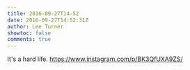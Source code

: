 ```yaml
---
title: 2016-09-27T14-52
date: 2016-09-27T14:52:31Z
author: Lee Turner
showtoc: false
comments: true
---
```


It's a hard life. https://www.instagram.com/p/BK3QfUXA9ZS/

